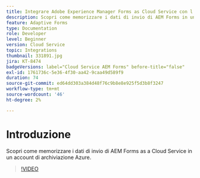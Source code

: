 ```yaml
---
title: Integrare Adobe Experience Manager Forms as Cloud Service con l’archiviazione di Azure
description: Scopri come memorizzare i dati di invio di AEM Forms in un account di archiviazione Azure.
feature: Adaptive Forms
type: Documentation
role: Developer
level: Beginner
version: Cloud Service
topic: Integrations
thumbnail: 331891.jpg
jira: KT-8474
badgeVersions: label="Cloud Service AEM Forms" before-title="false"
exl-id: 1761736c-5e36-4f30-aa42-9caa49d589f9
duration: 74
source-git-commit: ed64dd303a384d48f76c9b8e8e925f5d3b8f3247
workflow-type: tm+mt
source-wordcount: '46'
ht-degree: 2%

---
```


# Introduzione

Scopri come memorizzare i dati di invio di AEM Forms as a Cloud Service in un account di archiviazione Azure.

>[!VIDEO](https://video.tv.adobe.com/v/336028?quality=12&learn=on)
